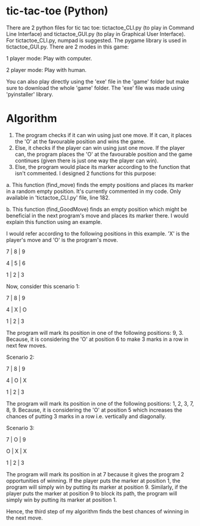 # tic-tac-toe (Python)
There are 2 python files for tic tac toe:
tictactoe_CLI.py (to play in Command Line Interface) and tictactoe_GUI.py (to play in Graphical User Interface).
For tictactoe_CLI.py, numpad is suggested.
The pygame library is used in tictactoe_GUI.py.
There are 2 modes in this game:

1 player mode: Play with computer.

2 player mode: Play with human.

You can also play directly using the 'exe' file in the 'game' folder but make sure to download the whole 'game' folder. The 'exe' file was made using 'pyinstaller' library.

# Algorithm
1. The program checks if it can win using just one move. If it can, it places the 'O' at the favourable position and wins the game.
2. Else, it checks if the player can win using just one move. If the player can, the program places the 'O' at the favourable position and the game continues (given there is just one way the player can win).
3. Else, the program would place its marker according to the function that isn't commented. I designed 2 functions for this purpose:

  a. This function (find_move) finds the empty positions and places its marker in a random empty position. It's currently commented in my code. Only available in        'tictactoe_CLI.py' file, line 182.  
  
  b. This function (find_GoodMove) finds an empty position which might be beneficial in the next program's move and places its marker there. I would explain this function using an example.
  
  I would refer according to the following positions in this example. 'X' is the player's move and 'O' is the program's move.
  
  7 | 8 | 9
  
  4 | 5 | 6
  
  1 | 2 | 3
  
  
  Now, consider this scenario 1:
  
  7 | 8 | 9
  
  4 | X | O
  
  1 | 2 | 3
  
  The program will mark its position in one of the following positions: 9, 3. Because, it is considering the 'O' at position 6 to make 3 marks in a row in next few moves.
  
  
  Scenario 2:
  
  7 | 8 | 9
  
  4 | O | X
  
  1 | 2 | 3
  
  The program will mark its position in one of the following positions: 1, 2, 3, 7, 8, 9. Because, it is considering the 'O' at position 5 which increases the chances of putting   3 marks in a row i.e. vertically and diagonally.
  
  
  Scenario 3:
  
  7 | O | 9
  
  O | X | X
  
  1 | 2 | 3
  
  The program will mark its position in at 7 because it gives the program 2 opportunities of winning. If the player puts the marker at position 1, the program will simply win by   putting its marker at position 9. Similarly, if the player puts the marker at position 9 to block its path, the program will simply win by putting its marker at position 1.
  
  Hence, the third step of my algorithm finds the best chances of winning in the next move.

